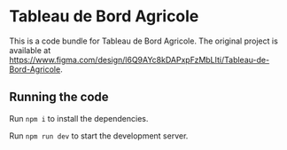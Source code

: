
  # Tableau de Bord Agricole

  This is a code bundle for Tableau de Bord Agricole. The original project is available at https://www.figma.com/design/l6Q9AYc8kDAPxpFzMbLIti/Tableau-de-Bord-Agricole.

  ## Running the code

  Run `npm i` to install the dependencies.

  Run `npm run dev` to start the development server.
  